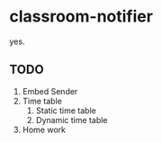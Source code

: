 # classroom-notifier
yes.
## TODO
1. Embed Sender
2. Time table
    1. Static time table
    2. Dynamic time table
3. Home work

